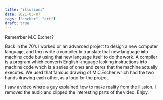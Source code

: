 ```yaml
---
title: "illusions"
date: 2021-05-07
tags: ["escher", "art"]
draft: true
---
```


Remember M.C.Escher?

Back in the 70’s I worked on an advanced project to design a new computer language, and then write a compiler to translate that new language into machine code but using that new language itself to do the work.  A compiler is a program which converts English language looking instructions into machine code which is a series of ones and zeros that the machine actually executes.  We used that famous drawing of M.C.Escher which had the two hands drawing each other, as a logo for the project.

I saw a video where a guy explained how to make reality from the illusion.  I removed the audio and clipped the interesting parts of the video.  Enjoy.